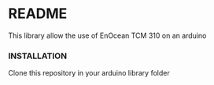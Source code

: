 # README #

This library allow the use of EnOcean TCM 310 on an arduino

### INSTALLATION ###

Clone this repository in your arduino library folder
  